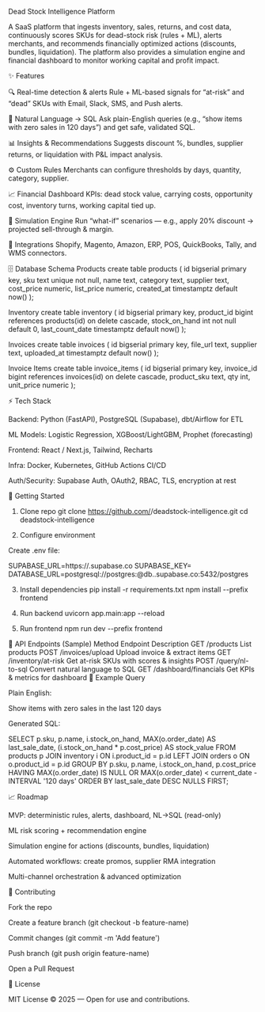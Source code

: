 Dead Stock Intelligence Platform

A SaaS platform that ingests inventory, sales, returns, and cost data, continuously scores SKUs for dead-stock risk (rules + ML), alerts merchants, and recommends financially optimized actions (discounts, bundles, liquidation). The platform also provides a simulation engine and financial dashboard to monitor working capital and profit impact.

✨ Features

🔍 Real-time detection & alerts
Rule + ML-based signals for “at-risk” and “dead” SKUs with Email, Slack, SMS, and Push alerts.

💬 Natural Language → SQL
Ask plain-English queries (e.g., “show items with zero sales in 120 days”) and get safe, validated SQL.

📊 Insights & Recommendations
Suggests discount %, bundles, supplier returns, or liquidation with P&L impact analysis.

⚙️ Custom Rules
Merchants can configure thresholds by days, quantity, category, supplier.

📈 Financial Dashboard
KPIs: dead stock value, carrying costs, opportunity cost, inventory turns, working capital tied up.

🔮 Simulation Engine
Run “what-if” scenarios — e.g., apply 20% discount → projected sell-through & margin.

🔗 Integrations
Shopify, Magento, Amazon, ERP, POS, QuickBooks, Tally, and WMS connectors.

🗄️ Database Schema
Products
create table products (
  id bigserial primary key,
  sku text unique not null,
  name text,
  category text,
  supplier text,
  cost_price numeric,
  list_price numeric,
  created_at timestamptz default now()
);

Inventory
create table inventory (
  id bigserial primary key,
  product_id bigint references products(id) on delete cascade,
  stock_on_hand int not null default 0,
  last_count_date timestamptz default now()
);

Invoices
create table invoices (
  id bigserial primary key,
  file_url text,
  supplier text,
  uploaded_at timestamptz default now()
);

Invoice Items
create table invoice_items (
  id bigserial primary key,
  invoice_id bigint references invoices(id) on delete cascade,
  product_sku text,
  qty int,
  unit_price numeric
);

⚡ Tech Stack

Backend: Python (FastAPI), PostgreSQL (Supabase), dbt/Airflow for ETL

ML Models: Logistic Regression, XGBoost/LightGBM, Prophet (forecasting)

Frontend: React / Next.js, Tailwind, Recharts

Infra: Docker, Kubernetes, GitHub Actions CI/CD

Auth/Security: Supabase Auth, OAuth2, RBAC, TLS, encryption at rest

🚀 Getting Started
1. Clone repo
git clone https://github.com/<your-org>/deadstock-intelligence.git
cd deadstock-intelligence

2. Configure environment

Create .env file:

SUPABASE_URL=https://<project>.supabase.co
SUPABASE_KEY=<service-role-key>
DATABASE_URL=postgresql://postgres:<password>@db.<host>.supabase.co:5432/postgres

3. Install dependencies
pip install -r requirements.txt
npm install --prefix frontend

4. Run backend
uvicorn app.main:app --reload

5. Run frontend
npm run dev --prefix frontend

📡 API Endpoints (Sample)
Method	Endpoint	Description
GET	/products	List products
POST	/invoices/upload	Upload invoice & extract items
GET	/inventory/at-risk	Get at-risk SKUs with scores & insights
POST	/query/nl-to-sql	Convert natural language to SQL
GET	/dashboard/financials	Get KPIs & metrics for dashboard
🧮 Example Query

Plain English:

Show items with zero sales in the last 120 days

Generated SQL:

SELECT p.sku, p.name, i.stock_on_hand,
       MAX(o.order_date) AS last_sale_date,
       (i.stock_on_hand * p.cost_price) AS stock_value
FROM products p
JOIN inventory i ON i.product_id = p.id
LEFT JOIN orders o ON o.product_id = p.id
GROUP BY p.sku, p.name, i.stock_on_hand, p.cost_price
HAVING MAX(o.order_date) IS NULL OR MAX(o.order_date) < current_date - INTERVAL '120 days'
ORDER BY last_sale_date DESC NULLS FIRST;

📈 Roadmap

 MVP: deterministic rules, alerts, dashboard, NL→SQL (read-only)

 ML risk scoring + recommendation engine

 Simulation engine for actions (discounts, bundles, liquidation)

 Automated workflows: create promos, supplier RMA integration

 Multi-channel orchestration & advanced optimization

🤝 Contributing

Fork the repo

Create a feature branch (git checkout -b feature-name)

Commit changes (git commit -m 'Add feature')

Push branch (git push origin feature-name)

Open a Pull Request

📜 License

MIT License © 2025 — Open for use and contributions.
